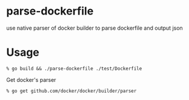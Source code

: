 # parse-dockerfile
use native parser of docker builder to parse dockerfile and output json

# Usage

```
% go build && ./parse-dockerfile ./test/Dockerfile
```

Get docker's parser

```
% go get github.com/docker/docker/builder/parser
```
